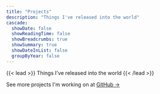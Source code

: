 ```yaml
---
title: "Projects"
description: "Things I've released into the world"
cascade:
  showDate: false
  showReadingTime: false
  showBreadcrumbs: true
  showSummary: true
  showDateInList: false
  groupByYear: false
---
```


{{< lead >}}
Things I've released into the world
{{< /lead >}}

See more projects I'm working on at [GitHub →](https://github.com/cloudartisan)